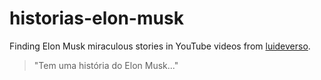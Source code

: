 # historias-elon-musk

Finding Elon Musk miraculous stories in YouTube videos from [luideverso](https://www.youtube.com/c/luideverso).
> "Tem uma história do Elon Musk..."
